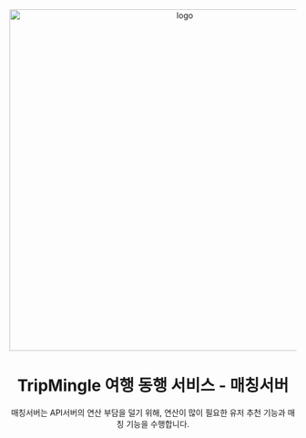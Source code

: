 
<div align="center">
  <img src=https://github.com/user-attachments/assets/107d3693-2918-4339-9ad5-019d593762d5 alt='logo' width='600px' />
  <h1>
    TripMingle 여행 동행 서비스 - 매칭서버
  </h1>
  매칭서버는 API서버의 연산 부담을 덜기 위해, 연산이 많이 필요한 유저 추천 기능과 매칭 기능을 수행합니다.
</div>

